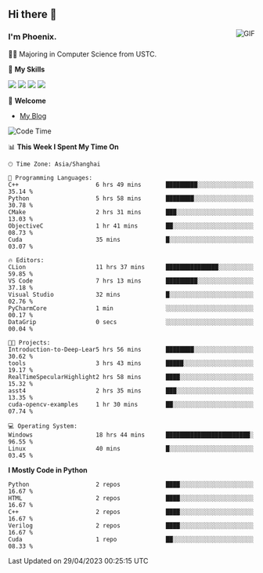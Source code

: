 ## Hi there 👋
<img align="right" alt="GIF" src="https://raw.githubusercontent.com/JoeyBling/JoeyBling/master/pic/pusheencode.gif" />

### I'm Phoenix.

👨‍🎓 Majoring in Computer Science from USTC.

🌟 **My Skills**

![](https://img.shields.io/badge/-Python-3e74a2?style=flat-square&logo=Python&logoColor=fff)
![](https://img.shields.io/badge/-C++-9f62a5?style=flat&logo=cplusplus&logoColor=white)
![](https://img.shields.io/badge/-Linux-185886?style=flat-square&logo=Linux&logoColor=fff)
![](https://img.shields.io/badge/-Rust-ff4136?style=flat-square&logo=Rust&logoColor=fff)

💬 **Welcome**

- [My Blog](https://ysy-phoenix.github.io/)

<!--START_SECTION:waka-->
![Code Time](http://img.shields.io/badge/Code%20Time-121%20hrs%2019%20mins-blue)

📊 **This Week I Spent My Time On** 

```text
🕑︎ Time Zone: Asia/Shanghai

💬 Programming Languages: 
C++                      6 hrs 49 mins       █████████░░░░░░░░░░░░░░░░   35.14 % 
Python                   5 hrs 58 mins       ████████░░░░░░░░░░░░░░░░░   30.78 % 
CMake                    2 hrs 31 mins       ███░░░░░░░░░░░░░░░░░░░░░░   13.03 % 
ObjectiveC               1 hr 41 mins        ██░░░░░░░░░░░░░░░░░░░░░░░   08.73 % 
Cuda                     35 mins             █░░░░░░░░░░░░░░░░░░░░░░░░   03.07 % 

🔥 Editors: 
CLion                    11 hrs 37 mins      ███████████████░░░░░░░░░░   59.85 % 
VS Code                  7 hrs 13 mins       █████████░░░░░░░░░░░░░░░░   37.18 % 
Visual Studio            32 mins             █░░░░░░░░░░░░░░░░░░░░░░░░   02.76 % 
PyCharmCore              1 min               ░░░░░░░░░░░░░░░░░░░░░░░░░   00.17 % 
DataGrip                 0 secs              ░░░░░░░░░░░░░░░░░░░░░░░░░   00.04 % 

🐱‍💻 Projects: 
Introduction-to-Deep-Lear5 hrs 56 mins       ████████░░░░░░░░░░░░░░░░░   30.62 % 
tools                    3 hrs 43 mins       █████░░░░░░░░░░░░░░░░░░░░   19.17 % 
RealTimeSpecularHighlight2 hrs 58 mins       ████░░░░░░░░░░░░░░░░░░░░░   15.32 % 
asst4                    2 hrs 35 mins       ███░░░░░░░░░░░░░░░░░░░░░░   13.35 % 
cuda-opencv-examples     1 hr 30 mins        ██░░░░░░░░░░░░░░░░░░░░░░░   07.74 % 

💻 Operating System: 
Windows                  18 hrs 44 mins      ████████████████████████░   96.55 % 
Linux                    40 mins             █░░░░░░░░░░░░░░░░░░░░░░░░   03.45 % 
```

**I Mostly Code in Python** 

```text
Python                   2 repos             ████░░░░░░░░░░░░░░░░░░░░░   16.67 % 
HTML                     2 repos             ████░░░░░░░░░░░░░░░░░░░░░   16.67 % 
C++                      2 repos             ████░░░░░░░░░░░░░░░░░░░░░   16.67 % 
Verilog                  2 repos             ████░░░░░░░░░░░░░░░░░░░░░   16.67 % 
Cuda                     1 repo              ██░░░░░░░░░░░░░░░░░░░░░░░   08.33 % 
```




 Last Updated on 29/04/2023 00:25:15 UTC
<!--END_SECTION:waka-->

<!--
**ysy-phoenix/ysy-phoenix** is a ✨ _special_ ✨ repository because its `README.md` (this file) appears on your GitHub profile.

Here are some ideas to get you started:

- 🔭 I’m currently working on ...
- 🌱 I’m currently learning ...
- 👯 I’m looking to collaborate on ...
- 🤔 I’m looking for help with ...
- 💬 Ask me about ...
- 📫 How to reach me: ...
- 😄 Pronouns: ...
- ⚡ Fun fact: ...
-->
